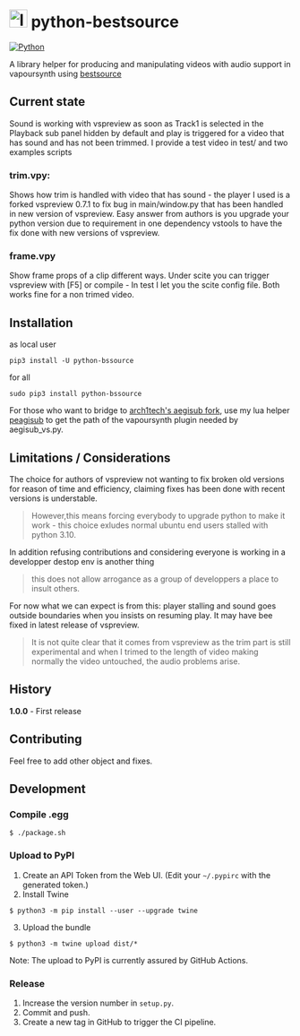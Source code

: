 # <img src="https://github.com/sosie-js/python-bssource/blob/1.0.0/icons/python-bssource.png?raw=true" alt="logo" width="32"> python-bestsource

[![Python](https://img.shields.io/badge/Python%20-any-blue)](https://www.python.org/)

A library helper for producing and manipulating videos with audio support in vapoursynth using [bestsource](https://github.com/vapoursynth/bestsource)

## Current state

Sound is working with vspreview as soon as Track1 is selected in the Playback sub panel hidden by default and play is triggered
for a video that has sound and has not been trimmed. I provide a test video in test/ and two examples scripts

### trim.vpy: 

Shows how trim is handled with video that has sound - the player I used is a forked vspreview 0.7.1 
to fix bug in main/window.py that has been handled in new version of vspreview. Easy answer from authors 
is you upgrade your python version due to requirement in one dependency vstools to have the fix done 
with new versions of vspreview. 

### frame.vpy

Show frame props of a clip different ways. Under scite you can trigger vspreview with [F5]
or compile - In test I let you the scite config file. Both works fine for a non trimed video. 

## Installation

as local user

```shell
pip3 install -U python-bssource
```

for all

```shell
sudo pip3 install python-bssource
```


For those who want to bridge to [arch1tech's aegisub fork](https://github.com/arch1t3cht/Aegisub/tree/vapoursynth), use my lua helper [peagisub](https://github.com/sosie-js/peagisub-vs) to get the path of the vapoursynth plugin needed by aegisub_vs.py. 


## Limitations / Considerations

The choice for authors of vspreview not wanting to fix broken old versions for reason of time
and efficiency, claiming fixes has been done with recent versions is understable. 
>However,this means forcing everybody to upgrade python to make it work - 
>this choice exludes normal ubuntu end users stalled with python 3.10.

In addition refusing contributions and considering everyone is working in a developper 
destop env is another thing 
>this does not allow arrogance as a group of developpers a place to insult others. 

For now what we can expect is from this: player stalling and sound goes outside boundaries when you insists
on resuming play. It may have bee fixed in latest release of vspreview.
>It is not quite clear that it comes from vspreview as the trim part is still experimental and
>when I trimed to the length of video making normally the video untouched, the audio problems arise.

## History


**1.0.0** - First release


## Contributing

Feel free to add other object and fixes.

## Development

### Compile .egg

```shell
$ ./package.sh
```

### Upload to PyPI

1. Create an API Token from the Web UI. (Edit your `~/.pypirc` with the generated token.)
2. Install Twine
```shell
$ python3 -m pip install --user --upgrade twine
```
3. Upload the bundle
```shell
$ python3 -m twine upload dist/*
```

Note: The upload to PyPI is currently assured by GitHub Actions.


### Release

1. Increase the version number in `setup.py`.
2. Commit and push.
3. Create a new tag in GitHub to trigger the CI pipeline.

